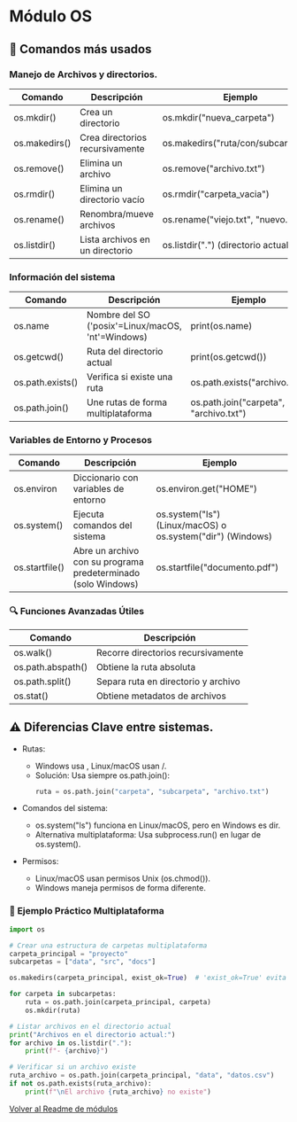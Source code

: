 # Módulo OS

## 📂 Comandos más usados


### Manejo de Archivos y directorios.

| Comando       | Descripción                     | Ejemplo                             |
| ------------- | ------------------------------- | ----------------------------------- |
| os.mkdir()    | Crea un directorio              | os.mkdir("nueva_carpeta")           |
| os.makedirs() | Crea directorios recursivamente | os.makedirs("ruta/con/subcarpetas") |
| os.remove()   | Elimina un archivo              | os.remove("archivo.txt")            |
| os.rmdir()    | Elimina un directorio vacío     | os.rmdir("carpeta_vacia")           |
| os.rename()   | Renombra/mueve archivos         | os.rename("viejo.txt", "nuevo.txt") |
| os.listdir()  | Lista archivos en un directorio | os.listdir(".") (directorio actual) |

### Información del sistema

| Comando          | Descripción                                       | Ejemplo                                |
| ---------------- | ------------------------------------------------- | -------------------------------------- |
| os.name          | Nombre del SO ('posix'=Linux/macOS, 'nt'=Windows) | print(os.name)                         |
| os.getcwd()      | Ruta del directorio actual                        | print(os.getcwd())                     |
| os.path.exists() | Verifica si existe una ruta                       | os.path.exists("archivo.txt")          |
| os.path.join()   | Une rutas de forma multiplataforma                | os.path.join("carpeta", "archivo.txt") |


### Variables de Entorno y Procesos

| Comando        | Descripción                                                   | Ejemplo                                                    |
| -------------- | ------------------------------------------------------------- | ---------------------------------------------------------- |
| os.environ     | Diccionario con variables de entorno                          | os.environ.get("HOME")                                     |
| os.system()    | Ejecuta comandos del sistema                                  | os.system("ls") (Linux/macOS) o os.system("dir") (Windows) |
| os.startfile() | Abre un archivo con su programa predeterminado (solo Windows) | os.startfile("documento.pdf")                              |

### 🔍 Funciones Avanzadas Útiles
| Comando           | Descripción                         |
| ----------------- | ----------------------------------- |
| os.walk()         | Recorre directorios recursivamente  |
| os.path.abspath() | Obtiene la ruta absoluta            |
| os.path.split()   | Separa ruta en directorio y archivo |
| os.stat()         | Obtiene metadatos de archivos       |


## ⚠️ Diferencias Clave entre sistemas.

- Rutas:
    - Windows usa \, Linux/macOS usan /.
    - Solución: Usa siempre os.path.join():
        ```python
        ruta = os.path.join("carpeta", "subcarpeta", "archivo.txt")
        ```
- Comandos del sistema:
    - os.system("ls") funciona en Linux/macOS, pero en Windows es dir.
    - Alternativa multiplataforma: Usa subprocess.run() en lugar de os.system().

- Permisos:
    - Linux/macOS usan permisos Unix (os.chmod()).
    - Windows maneja permisos de forma diferente.

### 📂 Ejemplo Práctico Multiplataforma
```python
import os

# Crear una estructura de carpetas multiplataforma
carpeta_principal = "proyecto"
subcarpetas = ["data", "src", "docs"]

os.makedirs(carpeta_principal, exist_ok=True)  # 'exist_ok=True' evita errores si ya existe

for carpeta in subcarpetas:
    ruta = os.path.join(carpeta_principal, carpeta)
    os.mkdir(ruta)

# Listar archivos en el directorio actual
print("Archivos en el directorio actual:")
for archivo in os.listdir("."):
    print(f"- {archivo}")

# Verificar si un archivo existe
ruta_archivo = os.path.join(carpeta_principal, "data", "datos.csv")
if not os.path.exists(ruta_archivo):
    print(f"\nEl archivo {ruta_archivo} no existe")
```

[Volver al Readme de módulos](../readme.md/#21-módulos-del-sistema-operativo)